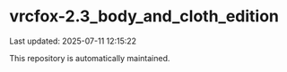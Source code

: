 # vrcfox-2.3_body_and_cloth_edition

Last updated: 2025-07-11 12:15:22

This repository is automatically maintained.
